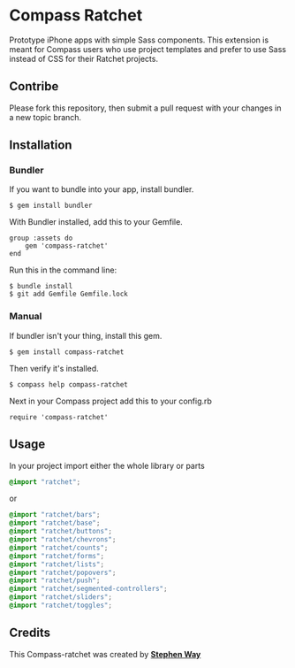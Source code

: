 Compass Ratchet
===============

Prototype iPhone apps with simple Sass components. This extension is meant for Compass users who use project templates and prefer to use Sass instead of CSS for their Ratchet projects.

## Contribe
Please fork this repository, then submit a pull request with your changes in a new topic branch.

## Installation

### Bundler
If you want to bundle into your app, install bundler.
	
	$ gem install bundler

With Bundler installed, add this to your Gemfile.

	group :assets do
		gem 'compass-ratchet'
	end

Run this in the command line:

	$ bundle install
	$ git add Gemfile Gemfile.lock

### Manual
If bundler isn't your thing, install this gem.
	
	$ gem install compass-ratchet

Then verify it's installed.

	$ compass help compass-ratchet

Next in your Compass project add this to your config.rb

	require 'compass-ratchet'

## Usage

In your project import either the whole library or parts

``` scss	
@import "ratchet";
```

or

``` scss
@import "ratchet/bars";
@import "ratchet/base";
@import "ratchet/buttons";
@import "ratchet/chevrons";
@import "ratchet/counts";
@import "ratchet/forms";
@import "ratchet/lists";
@import "ratchet/popovers";
@import "ratchet/push";
@import "ratchet/segmented-controllers";
@import "ratchet/sliders";
@import "ratchet/toggles";
```

## Credits

This Compass-ratchet was created by **[Stephen Way](https://github.com/stephenway)**